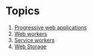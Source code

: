 # Topics

1) [Progressive web applications](https://www.youtube.com/watch?v=ZGvq3_e4awY)
2) [Web workers](https://developer.mozilla.org/en-US/docs/Web/API/Web_Workers_API)
3) [Service workers](https://www.youtube.com/watch?v=ksXwaWHCW6k)
3) [Web Storage](https://developer.mozilla.org/en-US/docs/Web/API/Web_Storage_API)
